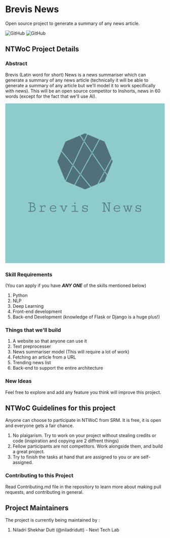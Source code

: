 # Brevis News
Open source project to generate a summary of any news article.

![GitHub](https://img.shields.io/badge/NTWoC-2018-blue.svg) ![GitHub](https://img.shields.io/badge/License-Apache%202.0-blue.svg)

## NTWoC Project Details

### Abstract

Brevis (Latin word for short) News is a news summariser which can generate a summary of any news article (technically it will be able to generate a summary of any article but we'll model it to work specifically with news). This will be an open source competitor to Inshorts, news in 60 words (except for the fact that we'll use AI).

![Screenshot](logo.png)

### Skill Requirements 
(You can apply if you have ***ANY ONE*** of the skills mentioned below)
1) Python
2) NLP 
3) Deep Learning
4) Front-end development
4) Back-end Development (knowledge of Flask or Django is a huge plus!)

### Things that we'll build

1) A website so that anyone can use it 
2) Text preprocesser
3) News summariser model (This will require a lot of work)
4) Fetching an article from a URL
5) Trending news list
6) Back-end to support the entire architecture  

### New Ideas
Feel free to explore and add any feature you think will improve this project.

## NTWoC Guidelines for this project

Anyone can choose to participate in NTWoC from SRM. It is free, it is open and everyone gets a fair chance.

1) No plaigarism. Try to work on your project without stealing credits or code (inspiration and copying are 2 diffrent things) 
2) Fellow participants are not competitors. Work alongside them, and build a great project.  
3) Try to finish the tasks at hand that are assigned to you or are self-assigned.

### Contributing to this Project
Read Contributing.md file in the repository to learn more about making pull requests, and contributing in general.

## Project Maintainers
The project is currently being maintained by :  
1) Niladri Shekhar Dutt (@niladridutt) - Next Tech Lab
